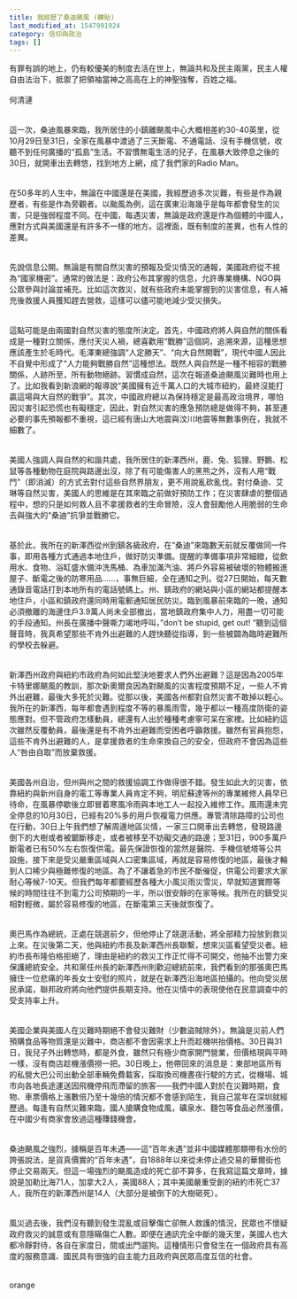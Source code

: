 ```yaml
---
title: 我經歷了桑迪颶風 (轉貼)
last_modified_at: 1547991924
category: 信仰與政治
tags: []
---
```


<p>有罪有誤的地上，仍有較優美的制度去活在世上，無論共和及民主兩黨，民主人權自由法治下，抵禦了把領袖當神之高高在上的神聖強奪，百姓之福。<!--more--><br/><br/>何清漣<br/><br/><br/>這一次，桑迪風暴來臨，我所居住的小鎮離颶風中心大概相差約30-40英里，從10月29日至31日，全家在風暴中渡過了三天斷電、不通電話、沒有手機信號，收聽不到任何廣播的“孤島”生活。不習慣無電生活的兒子，在風暴大致停息之後的30日，就開車出去轉悠，找到地方上網，成了我們家的Radio Man。<br/><br/><br/>在50多年的人生中，無論在中國還是在美國，我經歷過多次災難，有些是作為親歷者，有些是作為旁觀者。以颱風為例，這在廣東沿海幾乎是每年都會發生的災害，只是強弱程度不同。在中國，每遇災害，無論是政府還是作為個體的中國人，應對方式與美國還是有許多不一樣的地方。這裡面，既有制度的差異，也有人性的差異。<br/><br/><br/>先說信息公開。無論是有關自然災害的預報及受災情況的通報，美國政府從不視為“國家機密”。通常的做法是：政府公布其掌握的信息，允許專業機構、NGO與公眾參與討論並補充。比如這次救災，就有些政府未能掌握到的災害信息，有人補充後救援人員獲知趕去營救，這樣可以儘可能地減少受災損失。<br/><br/><br/>這點可能是由兩國對自然災害的態度所決定。首先，中國政府將人與自然的關係看成是一種對立關係，應付天災人禍，總喜歡用“戰勝”這個詞，追溯來源，這種思想應該產生於毛時代。毛澤東總強調“人定勝天”、“向大自然開戰”，現代中國人因此不自覺中形成了“人力能夠戰勝自然”這種想法。既然人與自然是一種不相容的戰勝關係，人跡所至，所有動物絕跡。習慣成自然，這次在報道桑迪颶風災難時也用上了。比如我看到新浪網的報導說“美國擁有近千萬人口的大城市紐約，最終沒能打贏這場與大自然的戰爭”。其次，中國政府總以為保持穩定是最高政治境界，哪怕因災害引起恐慌也有礙穩定，因此，對自然災害的應急預防總是做得不夠，甚至連必要的事先預報都不重視，這已經有唐山大地震與汶川地震等無數事例在，我就不細數了。<br/><br/><br/>美國人強調人與自然的和諧共處，我所居住的新澤西州，鹿、兔、狐狸、野鵝、松鼠等各種動物在庭院與路邊出沒，除了有可能傷害人的黑熊之外，沒有人用“戰鬥”（即消滅）的方式去對付這些自然界朋友，更不用說亂砍亂伐。對付桑迪、艾琳等自然災害，美國人的思維是在其來臨之前做好預防工作；在災害肆虐的整個過程中，想的只是如何救人且不拿援救者的生命冒險，沒人會鼓勵他人用脆弱的生命去與強大的“桑迪”抗爭並戰勝它。<br/><br/><br/>基於此，我所在的新澤西從州到鎮各級政府，在“桑迪”來臨數天前就反覆做同一件事，即用各種方式通過本地住戶，做好防災準備。提醒的準備事項非常細緻，從飲用水、食物、浴缸盛水備沖洗馬桶、為車加滿汽油、將戶外容易被破壞的物體搬進屋子、斷電之後的防寒用品……，事無巨細，全在通知之列。從27日開始，每天數通錄音電話打到本地所有的電話號碼上。州、鎮政府的網站與小區的網站都提醒本地住戶，小區和鎮政府還同時用電郵通知居民防災。臨到風暴前來臨的一晚，通知必須撤離的海邊住戶3.9萬人尚未全部撤出，當地鎮政府集中人力，用盡一切可能的手段通知。州長在廣播中聲嘶力竭地呼叫，”don’t be stupid, get out! “聽到這個聲音時，我真希望那些不肯外出避難的人趕快聽從指導，到一些被闢為臨時避難所的學校去躲避。<br/><br/><br/>新澤西州政府與紐約市政府為何如此堅決地要求人們外出避難？這是因為2005年卡特里娜颶風的教訓，那次新奧爾良因為對颶風的災害程度預期不足，一些人不肯外出避難，最後大多死於災難。從那以後，美國各州都對自然災害不敢掉以輕心。我所在的新澤西，每年都會遇到程度不等的暴風雨雪，幾乎都以一種高度防衛的姿態應對。但不管政府怎樣動員，總還有人出於種種考慮寧可呆在家裡。比如紐約這次雖然反覆動員，最後還是有不肯外出避難而受困者呼籲救援。雖然有官員抱怨，這些不肯外出避難的人，是拿援救者的生命來換自己的安全，但政府不會因為這些人“咎由自取”而放棄救援。<br/><br/><br/>美國各州自治，但州與州之間的救援協調工作做得很不錯。發生如此大的災害，依靠紐約與新州自身的電工等專業人員肯定不夠，明尼蘇達等州的專業維修人員早已待命，在風暴停歇後立即冒着寒風冷雨與本地工人一起投入維修工作。風雨還未完全停息的10月30日，已經有20%多的用戶恢複電力供應。專管清除路障的公司也在行動，30日上午我們想了解周邊地區災情，一家三口開車出去轉悠，發現路邊倒下的大樹或者被鋸斷移走，或者被移至不妨礙交通的路邊；至31日，900多萬戶斷電者已有50%左右恢復供電。最先保證恢復的當然是醫院、手機信號塔等公共設施，接下來是受災嚴重區域與人口密集區域，再就是容易修復的地區，最後才輪到人口稀少與極難修復的地區。為了不讓着急的市民不斷催促，供電公司要求大家耐心等候7-10天。但我們每年都要經歷各種大小風災雨災雪災，早就知道實際等候的時間往往不到電力公司預期的一半，所以很安靜的在家等候。我所在的鎮受災相對輕微，屬於容易修復的地區，在斷電第三天後就恢復了。<br/><br/><br/>奧巴馬作為總統，正處在競選前夕，但他停止了競選活動，將全部精力投放到救災上來。在災後第二天，他與紐約市長及新澤西州長聯繫，想來災區看望受災者。紐約市長布隆伯格拒絕了，理由是紐約的救災工作正忙得不可開交，他抽不出警力來保護總統安全。共和黨任州長的新澤西州則歡迎總統前來，我們看到的那張奧巴馬擁住一位悲痛的年長女士安慰的照片，就是在新澤西沿海地區拍攝的。他向受災居民承諾，聯邦政府將向他們提供長期支持。他在災情中的表現使他在民意調查中的受支持率上升。<br/><br/><br/>美國企業與美國人在災難時期絕不會發災難財（少數盜賊除外）。無論是災前人們預購食品等物質還是災難中，商店都不會因需求上升而趁機哄抬價格。30日與31日，我兒子外出轉悠時，都是外食，雖然只有極少商家開門營業，但價格現與平時一樣，沒有商店趁機漲價撈一把。30日晚上，他帶回來的消息是：東部地區所有的私營大巴公司出動全部車輛免費載客，採取換司機晝夜行駛的方式，從機場、城市向各地長途運送因飛機停飛而滯留的旅客——我們中國人對於在災難時期，食物、車票價格上漲數倍乃至十幾倍的情況都不會感到陌生，我自己當年在深圳就經歷過。每逢有自然災難來臨，國人搶購食物成風，礦泉水、麵包等食品必然漲價，在中國少有商家會放過這種賺錢機會。<br/><br/><br/>桑迪颶風之強烈，據稱是百年未遇——這“百年未遇”並非中國媒體那類帶有水份的誇張說法，是貨真價實的“百年未遇”，自1888年以來從未停止過交易的華爾街也停止交易兩天。但這一場強烈的颶風造成的死亡卻不算多，在我寫這篇文章時，據說是加勒比海71人，加拿大2人，美國88人；其中美國嚴重受創的紐約市死亡37人，我所在的新澤西州是14人（大部分是被倒下的大樹砸死）。<br/><br/><br/>風災過去後，我們沒有聽到發生混亂或目擊傷亡卻無人救護的情況，民眾也不懷疑政府救災的誠意或有意隱瞞傷亡人數。即便在通訊完全中斷的幾天里，美國人也大都冷靜對待，各自在家度日，間或出門遛狗。這種情形只會發生在一個政府具有高度的服務意識、國民具有很強的自主能力且政府與民眾高度互信的社會。<br/><br/><br/>orange<br/><br/></p>